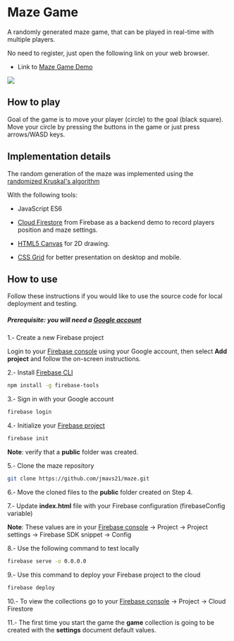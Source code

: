 # Maze Game

A randomly generated maze game, that can be played in real-time with multiple players.

No need to register, just open the following link on your web browser.

- Link to [Maze Game Demo](https://maze-1987.firebaseapp.com)

![](maze-flow.gif)

## How to play

Goal of the game is to move your player (circle) to the goal (black square).
Move your circle by pressing the buttons in the game or just press arrows/WASD keys.

## Implementation details

The random generation of the maze was implemented using the [randomized Kruskal's algorithm](https://en.wikipedia.org/wiki/Maze_generation_algorithm#Randomized_Kruskal's_algorithm)

With the following tools:

- JavaScript ES6

- [Cloud Firestore](https://firebase.google.com/docs/firestore) from Firebase as a backend demo to record players position and maze settings.

- [HTML5 Canvas](https://www.w3schools.com/html/html5_canvas.asp) for 2D drawing.

- [CSS Grid](https://www.w3schools.com/css/css_grid.asp) for better presentation on desktop and mobile.

## How to use

Follow these instructions if you would like to use the source code for local deployment and testing.

##### Prerequisite: you will need a [Google account](https://accounts.google.com/signup)

1.- Create a new Firebase project

Login to your [Firebase console](https://console.firebase.google.com/) using your Google account, then select **Add project** and follow the on-screen instructions.

2.- Install [Firebase CLI](https://firebase.google.com/docs/cli)

```sh
npm install -g firebase-tools
```

3.- Sign in with your Google account

```sh
firebase login
```

4.- Initialize your [Firebase project](https://firebase.google.com/docs/hosting/quickstart#initialize)

```sh
firebase init
```

**Note**: verify that a **public** folder was created.

5.- Clone the maze repository

```sh
git clone https://github.com/jmavs21/maze.git
```

6.- Move the cloned files to the **public** folder created on Step 4.

7.- Update **index.html** file with your Firebase configuration (firebaseConfig variable)

**Note**: These values are in your [Firebase console](https://console.firebase.google.com/) -> Project -> Project settings -> Firebase SDK snippet -> Config

8.- Use the following command to test locally

```sh
firebase serve -o 0.0.0.0
```

9.- Use this command to deploy your Firebase project to the cloud

```sh
firebase deploy
```

10.- To view the collections go to your [Firebase console](https://console.firebase.google.com/) -> Project -> Cloud Firestore

11.- The first time you start the game the **game** collection is going to be created with the **settings** document default values.
